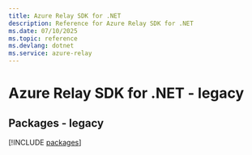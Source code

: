 ```yaml
---
title: Azure Relay SDK for .NET
description: Reference for Azure Relay SDK for .NET
ms.date: 07/10/2025
ms.topic: reference
ms.devlang: dotnet
ms.service: azure-relay
---
```

# Azure Relay SDK for .NET - legacy
## Packages - legacy
[!INCLUDE [packages](relay-index.md)]